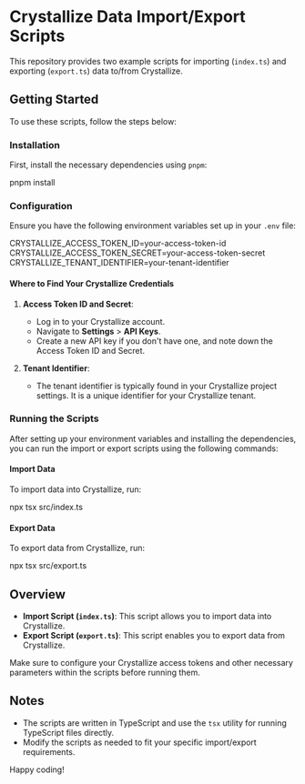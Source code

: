 # Crystallize Data Import/Export Scripts

This repository provides two example scripts for importing (`index.ts`) and exporting (`export.ts`) data to/from Crystallize.

## Getting Started

To use these scripts, follow the steps below:

### Installation

First, install the necessary dependencies using `pnpm`:

pnpm install

### Configuration

Ensure you have the following environment variables set up in your `.env` file:

CRYSTALLIZE_ACCESS_TOKEN_ID=your-access-token-id
CRYSTALLIZE_ACCESS_TOKEN_SECRET=your-access-token-secret
CRYSTALLIZE_TENANT_IDENTIFIER=your-tenant-identifier

#### Where to Find Your Crystallize Credentials

1. **Access Token ID and Secret**:

   - Log in to your Crystallize account.
   - Navigate to **Settings** > **API Keys**.
   - Create a new API key if you don't have one, and note down the Access Token ID and Secret.

2. **Tenant Identifier**:
   - The tenant identifier is typically found in your Crystallize project settings. It is a unique identifier for your Crystallize tenant.

### Running the Scripts

After setting up your environment variables and installing the dependencies, you can run the import or export scripts using the following commands:

#### Import Data

To import data into Crystallize, run:

npx tsx src/index.ts

#### Export Data

To export data from Crystallize, run:

npx tsx src/export.ts

## Overview

- **Import Script (`index.ts`)**: This script allows you to import data into Crystallize.
- **Export Script (`export.ts`)**: This script enables you to export data from Crystallize.

Make sure to configure your Crystallize access tokens and other necessary parameters within the scripts before running them.

## Notes

- The scripts are written in TypeScript and use the `tsx` utility for running TypeScript files directly.
- Modify the scripts as needed to fit your specific import/export requirements.

Happy coding!
